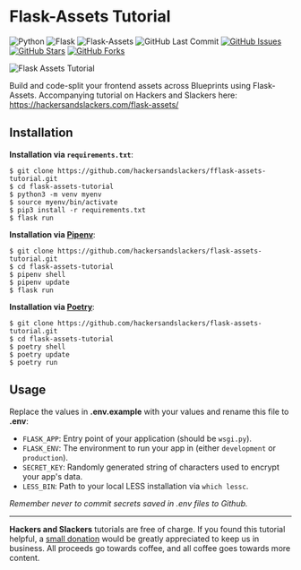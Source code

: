 # Flask-Assets Tutorial

![Python](https://img.shields.io/badge/Python-v3.8-blue.svg?logo=python&longCache=true&logoColor=white&colorB=5e81ac&style=flat-square&colorA=4c566a)
![Flask](https://img.shields.io/badge/Flask-v1.1.1-blue.svg?longCache=true&logo=flask&style=flat-square&logoColor=white&colorB=5e81ac&colorA=4c566a)
![Flask-Assets](https://img.shields.io/badge/Flask--Assets-v2.0-blue.svg?longCache=true&logo=flask&style=flat-square&logoColor=white&colorB=5e81ac&colorA=4c566a)
![GitHub Last Commit](https://img.shields.io/github/last-commit/google/skia.svg?style=flat-square&colorA=4c566a&colorB=a3be8c&logo=GitHub)
[![GitHub Issues](https://img.shields.io/github/issues/hackersandslackers/flask-assets-tutorial.svg?style=flat-square&colorA=4c566a&logo=GitHub&colorB=ebcb8b)](https://github.com/hackersandslackers/flask-assets-tutorial/issues)
[![GitHub Stars](https://img.shields.io/github/stars/hackersandslackers/flask-assets-tutorial.svg?style=flat-square&colorA=4c566a&logo=GitHub&colorB=ebcb8b)](https://github.com/hackersandslackers/flask-assets-tutorial/stargazers)
[![GitHub Forks](https://img.shields.io/github/forks/hackersandslackers/flask-assets-tutorial.svg?style=flat-square&colorA=4c566a&logo=GitHub&colorB=ebcb8b)](https://github.com/hackersandslackers/flask-assets-tutorial/network)

![Flask Assets Tutorial](https://github.com/hackersandslackers/flask-assets-tutorial/blob/master/.github/flask-assets@2x.jpg?raw=true)

Build and code-split your frontend assets across Blueprints using Flask-Assets. Accompanying tutorial on Hackers and Slackers here: https://hackersandslackers.com/flask-assets/

## Installation

**Installation via `requirements.txt`**:

```shell
$ git clone https://github.com/hackersandslackers/fflask-assets-tutorial.git
$ cd flask-assets-tutorial
$ python3 -m venv myenv
$ source myenv/bin/activate
$ pip3 install -r requirements.txt
$ flask run
```

**Installation via [Pipenv](https://pipenv-fork.readthedocs.io/en/latest/)**:

```shell
$ git clone https://github.com/hackersandslackers/flask-assets-tutorial.git
$ cd flask-assets-tutorial
$ pipenv shell
$ pipenv update
$ flask run
```

**Installation via [Poetry](https://python-poetry.org/)**:

```shell
$ git clone https://github.com/hackersandslackers/flask-assets-tutorial.git
$ cd flask-assets-tutorial
$ poetry shell
$ poetry update
$ poetry run
```

## Usage

Replace the values in **.env.example** with your values and rename this file to **.env**:

* `FLASK_APP`: Entry point of your application (should be `wsgi.py`).
* `FLASK_ENV`: The environment to run your app in (either `development` or `production`).
* `SECRET_KEY`: Randomly generated string of characters used to encrypt your app's data.
* `LESS_BIN`: Path to your local LESS installation via `which lessc`.

*Remember never to commit secrets saved in .env files to Github.*

-----

**Hackers and Slackers** tutorials are free of charge. If you found this tutorial helpful, a [small donation](https://www.buymeacoffee.com/hackersslackers) would be greatly appreciated to keep us in business. All proceeds go towards coffee, and all coffee goes towards more content.

